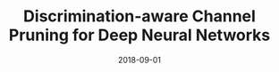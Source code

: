 ---
title: "Discrimination-aware Channel Pruning for Deep Neural Networks"
collection: conferences_main
permalink: /publication/Discrimination
date: 2018-09-01
venue: "NeurIPS"
city: 
state: ""
thumbnail: "Discrimination.png"
teaser :
authors: "Zhuang Zhuangwei, Tan Mingkui, Zhuang Bohan, Liu Jing, Guo Yong, Wu Qingyao, Huang Junzhou, Zhu Jinhui"
bibtex: Discrimination.txt
uri: Discrimination.pdf
arxiv: 
project: 
source: https://github.com/SCUT-AILab/DCP
poster: Discrimination.pdf
data:
---